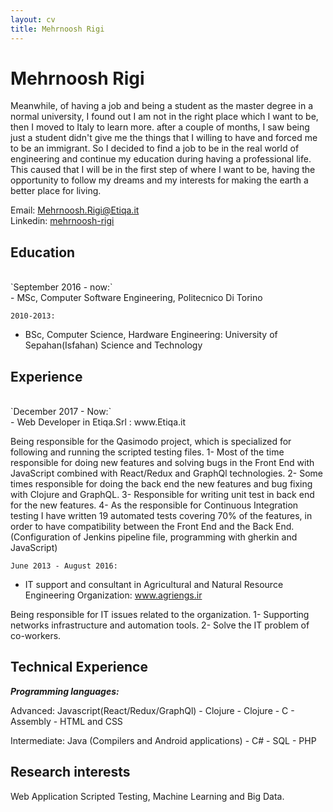 ```yaml
---
layout: cv
title: Mehrnoosh Rigi
---
```

# Mehrnoosh Rigi



Meanwhile, of having a job and being a student as the master degree in a normal university, I found out I am not in the right place which I want to be, then I moved to Italy to learn more. after a couple of months, I saw being just a student didn't give me the things that I willing to have and forced me to be an immigrant. So I decided to find a job to be in the real world of engineering and continue my education during having a professional life. This caused that I will be in the first step of where I want to be, having the opportunity to follow my dreams and my interests for making the earth a better place for living.

<div id="webaddress">
  Email:
  <a href="mehrnoosh.rigi@etiqa.it">Mehrnoosh.Rigi@Etiqa.it</a>
</div>
<div id="webaddress">
  Linkedin:
  <a href="https://www.linkedin.com/in/mehrnoosh-rigi-a364336a/">mehrnoosh-rigi</a>
</div>

## Education
<br/>
`September 2016 - now:`
<br/>
  - MSc, Computer Software Engineering, Politecnico Di Torino

`2010-2013:`
<br/>
  - BSc, Computer Science, Hardware Engineering: University of Sepahan(Isfahan) Science and Technology


## Experience
<br/>
`December 2017 - Now:`
<br/>
- Web Developer in Etiqa.Srl : www.Etiqa.it

Being responsible for the Qasimodo project, which is specialized for following and running the scripted testing files. 
1- Most of the time responsible for doing new features and solving bugs in the Front End with JavaScript combined with React/Redux and GraphQl technologies.
2- Some times responsible for doing the back end the new features and bug fixing with Clojure and GraphQL.
3- Responsible for writing unit test in back end for the new features.
4- As the responsible for Continuous Integration testing I have written 19 automated tests covering 70% of the features, in order to have compatibility between the Front End and the Back End. (Configuration of Jenkins pipeline file, programming with gherkin and JavaScript)


`June 2013 - August 2016:`
<br/>

- IT support and consultant in Agricultural and Natural Resource Engineering Organization: www.agriengs.ir

Being responsible for IT issues related to the organization.
1- Supporting networks infrastructure and automation tools.
2- Solve the IT problem of co-workers.

## Technical Experience


___Programming languages:___

  Advanced:
     Javascript(React/Redux/GraphQl)
    - Clojure
    - Clojure
    - C
    - Assembly
    - HTML and CSS
    
  Intermediate:
       Java (Compilers and Android applications)
      - C#
      - SQL
      - PHP

## Research interests

Web Application Scripted Testing, Machine Learning and Big Data.

<!-- ### Footer

Last updated: May 2013 -->


